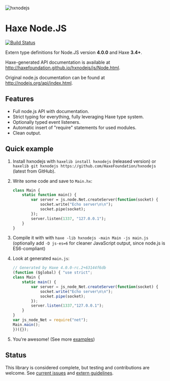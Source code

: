 ![hxnodejs](hxnodejs.png)

# Haxe Node.JS

[![Build Status](https://travis-ci.org/HaxeFoundation/hxnodejs.svg?branch=master)](https://travis-ci.org/HaxeFoundation/hxnodejs)

Extern type definitions for Node.JS version **4.0.0** and Haxe **3.4+**.

Haxe-generated API documentation is available at http://haxefoundation.github.io/hxnodejs/js/Node.html.

Original node.js documentation can be found at http://nodejs.org/api/index.html.

## Features

 - Full node.js API with documentation.
 - Strict typing for everything, fully leveraging Haxe type system.
 - Optionally typed event listeners.
 - Automatic insert of "require" statements for used modules.
 - Clean output.

## Quick example

1. Install hxnodejs with `haxelib install hxnodejs` (released version) or `haxelib git hxnodejs https://github.com/HaxeFoundation/hxnodejs` (latest from GitHub).
2. Write some code and save to `Main.hx`:

    ```haxe
    class Main {
        static function main() {
            var server = js.node.Net.createServer(function(socket) {
                socket.write("Echo server\n\n");
                socket.pipe(socket);
            });
            server.listen(1337, "127.0.0.1");
        }
    }
    ```

3. Compile it with with `haxe -lib hxnodejs -main Main -js main.js` (optionally add `-D js-es=6` for cleaner JavaScript output, since node.js is ES6-compliant)
4. Look at generated `main.js`:

    ```js
    // Generated by Haxe 4.0.0-rc.2+63144f6db
    (function ($global) { "use strict";
    class Main {
        static main() {
            var server = js_node_Net.createServer(function(socket) {
                socket.write("Echo server\n\n");
                socket.pipe(socket);
            });
            server.listen(1337,"127.0.0.1");
        }
    }
    var js_node_Net = require("net");
    Main.main();
    })({});
    ```

5. You're awesome! (See more [examples](examples))

## Status

This library is considered complete, but testing and contributions are welcome. See [current issues](https://github.com/HaxeFoundation/hxnodejs/issues) and [extern guidelines](https://github.com/HaxeFoundation/hxnodejs/blob/master/HOWTO.md).

